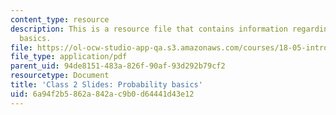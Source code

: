 ```yaml
---
content_type: resource
description: This is a resource file that contains information regarding probability
  basics.
file: https://ol-ocw-studio-app-qa.s3.amazonaws.com/courses/18-05-introduction-to-probability-and-statistics-spring-2014/6a94f2b5862a842ac9b0d64441d43e12_MIT18_05S14_class2slides.pdf
file_type: application/pdf
parent_uid: 94de8151-483a-826f-90af-93d292b79cf2
resourcetype: Document
title: 'Class 2 Slides: Probability basics'
uid: 6a94f2b5-862a-842a-c9b0-d64441d43e12
---
```

